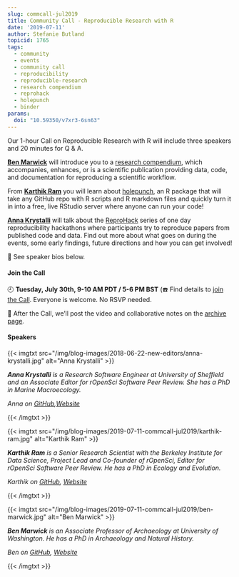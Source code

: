 ```yaml
---
slug: commcall-jul2019
title: Community Call - Reproducible Research with R
date: '2019-07-11'
author: Stefanie Butland
topicid: 1765
tags:
  - community
  - events
  - community call
  - reproducibility
  - reproducible-research
  - research compendium
  - reprohack
  - holepunch
  - binder
params:
  doi: "10.59350/v7xr3-6sn63"
---
```

Our 1-hour Call on Reproducible Research with R will include three speakers and 20 minutes for Q & A.

[**Ben Marwick**](/authors/ben-marwick/) will introduce you to a [research compendium](https://research-compendium.science/), which accompanies, enhances, or is a scientific publication providing data, code, and documentation for reproducing a scientific workflow.

From [**Karthik Ram**](/authors/karthik-ram/) you will learn about [holepunch](https://karthik.github.io/holepunch/), an R package that will take any GitHub repo with R scripts and R markdown files and quickly turn it in into a free, live RStudio server where anyone can run your code!

[**Anna Krystalli**](/authors/anna-krystalli/) will talk about the [ReproHack](https://sheffield-university.shinyapps.io/ReproHack_CCMcr/) series of one day reproducibility hackathons where participants try to reproduce papers from published code and data. Find out more about what goes on during the events, some early findings, future directions and how you can get involved!

🎤 See speaker bios below.  

#### Join the Call

🕘 **Tuesday, July 30th, 9-10 AM PDT / 5-6 PM BST** (☎️ Find details to [join the Call](/commcalls/2019-07-30/). Everyone is welcome. No RSVP needed.

🎥 After the Call, we’ll post the video and collaborative notes on the [archive page](/commcalls/2019-07-30/).


#### Speakers

{{< imgtxt src="/img/blog-images/2018-06-22-new-editors/anna-krystalli.jpg" alt="Anna Krystalli" >}}

_**Anna Krystalli** is a Research Software Engineer at University of Sheffield and an Associate Editor for rOpenSci Software Peer Review. She has a PhD in Marine Macroecology._ 

_Anna on [GitHub](https://github.com/annakrystalli),[Website](https://annakrystalli.me/)_

{{< /imgtxt >}}

{{< imgtxt src="/img/blog-images/2019-07-11-commcall-jul2019/karthik-ram.jpg" alt="Karthik Ram" >}}

_**Karthik Ram** is a Senior Research Scientist with the Berkeley Institute for Data Science, Project Lead and Co-founder of rOpenSci, Editor for rOpenSci Software Peer Review. He has a PhD in Ecology and Evolution._ 

_Karthik on [GitHub](https://github.com/karthik), [Website](http://karthik.io/)_ 

{{< /imgtxt >}}

{{< imgtxt src="/img/blog-images/2019-07-11-commcall-jul2019/ben-marwick.jpg" alt="Ben Marwick" >}}

_**Ben Marwick** is an Associate Professor of Archaeology at University of Washington. He has a PhD in Archaeology and Natural History._

_Ben on [GitHub](https://github.com/benmarwick), [Website](http://faculty.washington.edu/bmarwick/)_

{{< /imgtxt >}}
